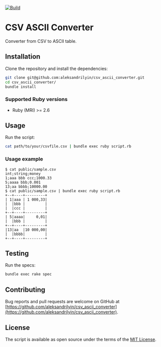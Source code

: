 [![Build](https://github.com/aleksandrilyin/csv_ascii_converter/workflows/Build/badge.svg)](https://github.com/aleksandrilyin/csv_ascii_converter/actions)

# CSV ASCII Converter

Converter from CSV to ASCII table.

## Installation

Clone the repository and install the dependencies:

```sh
git clone git@github.com:aleksandrilyin/csv_ascii_converter.git
cd csv_ascii_converter/
bundle install
```

### Supported Ruby versions

- Ruby (MRI) >= 2.6

## Usage

Run the script:

```sh
cat path/to/your/csvfile.csv | bundle exec ruby script.rb
```

### Usage example

```
$ cat public/sample.csv
int;string;money
1;aaa bbb ccc;1000.33
5;aaaa bbb;0.001
13;aa bbbb;10000.00
$ cat public/sample.csv | bundle exec ruby script.rb
+--+----+---------+
| 1|aaa | 1 000,33|
|  |bbb |         |
|  |ccc |         |
+--+----+---------+
| 5|aaaa|     0,01|
|  |bbb |         |
+--+----+---------+
|13|aa  |10 000,00|
|  |bbbb|         |
+--+----+---------+
```

## Testing

Run the specs:

```sh
bundle exec rake spec
```

## Contributing

Bug reports and pull requests are welcome on GitHub at [https://github.com/aleksandrilyin/csv_ascii_converter](https://github.com/aleksandrilyin/csv_ascii_converter).

## License

The script is available as open source under the terms of the [MIT License](https://opensource.org/licenses/MIT).
